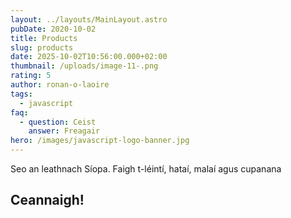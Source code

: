 ```yaml
---
layout: ../layouts/MainLayout.astro
pubDate: 2020-10-02
title: Products
slug: products
date: 2025-10-02T10:56:00.000+02:00
thumbnail: /uploads/image-11-.png
rating: 5
author: ronan-o-laoire
tags:
  - javascript
faq:
  - question: Ceist
    answer: Freagair
hero: /images/javascript-logo-banner.jpg
---
```


Seo an leathnach Síopa. Faigh t-léintí, hataí, malaí agus cupanana

## Ceannaigh!